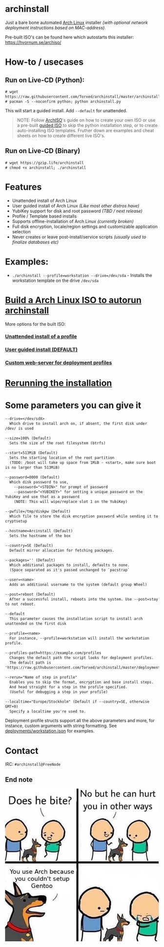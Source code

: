 # archinstall
Just a bare bone automated [Arch Linux](https://wiki.archlinux.org/index.php/Arch_Linux) installer *(with optional network deployment instructions based on MAC-address)*.

Pre-built ISO's can be found here which autostarts this installer: https://hvornum.se/archiso/

# How-to / usecases

## Run on Live-CD (Python):

    # wget https://raw.githubusercontent.com/Torxed/archinstall/master/archinstall.py
    # pacman -S --noconfirm python; python archinstall.py

This will start a guided install. Add `--default` for unattended.

> NOTE: Follow [ArchISO](https://wiki.archlinux.org/index.php/archiso)'s guide on how to create your own ISO or use a pre-built [guided ISO](https://hvornum.se/archiso/) to skip the python installation step, or to create auto-installing ISO templates. Fruther down are examples and cheat sheets on how to create different live ISO's.

## Run on Live-CD (Binary)

    # wget https://gzip.life/archinstall
    # chmod +x archinstall; ./archinstall

# Features

 * Unattended install of Arch Linux
 * User guided install of Arch Linux *(Like most other distros have)*
 * YubiKey support for disk and root password *(TBD / next release)*
 * Profile / Template based installs
 * Supports offline-installation of Arch Linux *(currently broken)*
 * Full disk encryption, locale/region settings and customizable application selection
 * Never creates or leave post-install/service scripts *(usually used to finalize databases etc)*

# Examples:

 * `./archinstall --profile=workstation --drive=/dev/sda` - Installs the workstation template on the drive `/dev/sda`


# [Build a Arch Linux ISO to autorun archinstall](https://github.com/Torxed/archinstall/wiki/Autorun-on-Arch-Live-CD)

More options for the built ISO:

### [Unattended install of a profile](https://github.com/Torxed/archinstall/wiki/Unattended-install-of-a-profile)

### [User guided install (DEFAULT)](https://github.com/Torxed/archinstall/wiki/User-guided-installation-(DEFAULT))

### [Custom web-server for deployment profiles](https://github.com/Torxed/archinstall/wiki/Custom-web-server-for-deployment-profiles)

# [Rerunning the installation](https://github.com/Torxed/archinstall/wiki/Rerunning-the-installation)

# Some parameters you can give it

    --drive=</dev/sdX>
      Which drive to install arch on, if absent, the first disk under /dev/ is used
    
    --size=100% (Default)
      Sets the size of the root filesystem (btrfs)
    
    --start=513MiB (Default)
      Sets the starting location of the root partition
      (TODO: /boot will take up space from 1MiB - <start>, make sure boot is no larger than 513MiB)
    
    --password=0000 (Default)
      Which disk password to use,
        --password="<STDIN>" for prompt of password
        --password="<YUBIKEY>" for setting a unique password on the YubiKey and use that as a password
        (NOTE: This will wipe/replace slot 1 on the YubiKey)

    --pwfile=/tmp/diskpw (Default)
      Which file to store the disk encryption password while sending it to cryptsetup
    
    --hostname=Arcinstall (Default)
      Sets the hostname of the box
    
    --country=SE (Default)
      Default mirror allocation for fetching packages.
    
    --packages='' (Default)
      Which additional packages to install, defaults to none.
      (Space separated as it's passed unchanged to `pacstrap`
    
    --user=<name>
      Adds an additional username to the system (default group Wheel)
    
    --post=reboot (Default)
      After a successful install, reboots into the system. Use --post=stay to not reboot.

    --default
      This parameter causes the installation script to install arch unattended on the first disk

    --profile=<name>
      For instance, --profile=workstation will install the workstation profile.

    --profiles-path=https://example.com/profiles
      Changes the default path the script looks for deployment profiles.
      The default path is 'https://raw.githubusercontent.com/Torxed/archinstall/master/deployments'

    --rerun="Name of step in profile"
      Enables you to skip the format, encryption and base install steps.
      And head straight for a step in the profile specified.
      (Useful for debugging a step in your profile)

    --localtime="Europe/Stockholm" (Default if --country=SE, otherwise GMT+0)
      Specify a localtime you're used to.

Deployment profile structs support all the above parameters and more, for instance, custom arguments with string formatting.
See [deployments/workstation.json](https://github.com/Torxed/archinstall/blob/net-deploy/deployments/workstation.json) for examples.

# Contact

IRC: `#archinstall@FreeNode`

## End note

 ![description](description.jpg)
